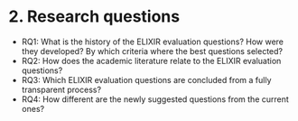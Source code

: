 # 2. Research questions

- RQ1: What is the history of the ELIXIR evaluation questions?
  How were they developed?
  By which criteria where the best questions selected?
- RQ2: How does the academic literature relate to the ELIXIR evaluation
  questions?
- RQ3: Which ELIXIR evaluation questions are concluded from a fully
  transparent process?
- RQ4: How different are the newly suggested questions from the current ones?
